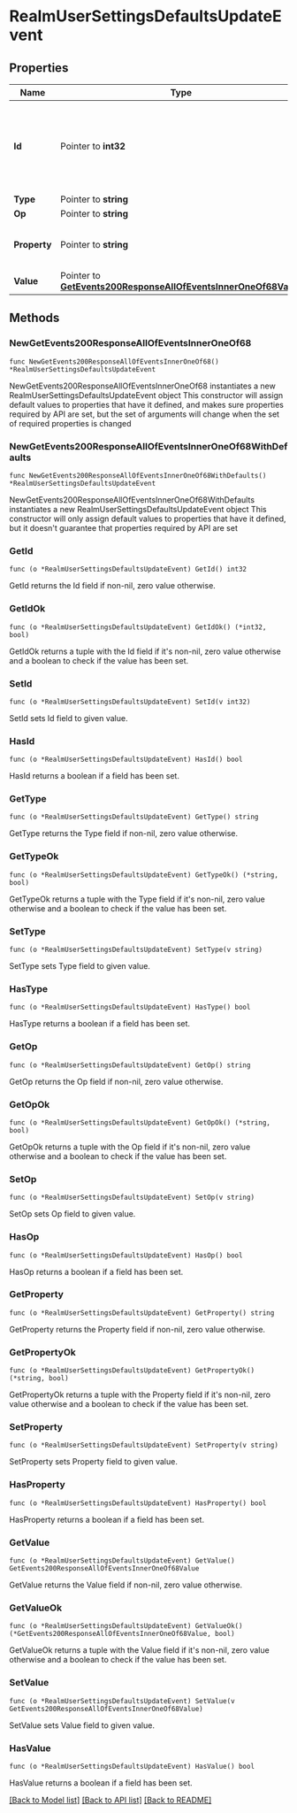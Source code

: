 # RealmUserSettingsDefaultsUpdateEvent

## Properties

Name | Type | Description | Notes
------------ | ------------- | ------------- | -------------
**Id** | Pointer to **int32** | The ID of the event. Events appear in increasing order but may not be consecutive.  | [optional] 
**Type** | Pointer to **string** |  | [optional] 
**Op** | Pointer to **string** |  | [optional] 
**Property** | Pointer to **string** | The name of the property that was changed.  | [optional] 
**Value** | Pointer to [**GetEvents200ResponseAllOfEventsInnerOneOf68Value**](GetEvents200ResponseAllOfEventsInnerOneOf68Value.md) |  | [optional] 

## Methods

### NewGetEvents200ResponseAllOfEventsInnerOneOf68

`func NewGetEvents200ResponseAllOfEventsInnerOneOf68() *RealmUserSettingsDefaultsUpdateEvent`

NewGetEvents200ResponseAllOfEventsInnerOneOf68 instantiates a new RealmUserSettingsDefaultsUpdateEvent object
This constructor will assign default values to properties that have it defined,
and makes sure properties required by API are set, but the set of arguments
will change when the set of required properties is changed

### NewGetEvents200ResponseAllOfEventsInnerOneOf68WithDefaults

`func NewGetEvents200ResponseAllOfEventsInnerOneOf68WithDefaults() *RealmUserSettingsDefaultsUpdateEvent`

NewGetEvents200ResponseAllOfEventsInnerOneOf68WithDefaults instantiates a new RealmUserSettingsDefaultsUpdateEvent object
This constructor will only assign default values to properties that have it defined,
but it doesn't guarantee that properties required by API are set

### GetId

`func (o *RealmUserSettingsDefaultsUpdateEvent) GetId() int32`

GetId returns the Id field if non-nil, zero value otherwise.

### GetIdOk

`func (o *RealmUserSettingsDefaultsUpdateEvent) GetIdOk() (*int32, bool)`

GetIdOk returns a tuple with the Id field if it's non-nil, zero value otherwise
and a boolean to check if the value has been set.

### SetId

`func (o *RealmUserSettingsDefaultsUpdateEvent) SetId(v int32)`

SetId sets Id field to given value.

### HasId

`func (o *RealmUserSettingsDefaultsUpdateEvent) HasId() bool`

HasId returns a boolean if a field has been set.

### GetType

`func (o *RealmUserSettingsDefaultsUpdateEvent) GetType() string`

GetType returns the Type field if non-nil, zero value otherwise.

### GetTypeOk

`func (o *RealmUserSettingsDefaultsUpdateEvent) GetTypeOk() (*string, bool)`

GetTypeOk returns a tuple with the Type field if it's non-nil, zero value otherwise
and a boolean to check if the value has been set.

### SetType

`func (o *RealmUserSettingsDefaultsUpdateEvent) SetType(v string)`

SetType sets Type field to given value.

### HasType

`func (o *RealmUserSettingsDefaultsUpdateEvent) HasType() bool`

HasType returns a boolean if a field has been set.

### GetOp

`func (o *RealmUserSettingsDefaultsUpdateEvent) GetOp() string`

GetOp returns the Op field if non-nil, zero value otherwise.

### GetOpOk

`func (o *RealmUserSettingsDefaultsUpdateEvent) GetOpOk() (*string, bool)`

GetOpOk returns a tuple with the Op field if it's non-nil, zero value otherwise
and a boolean to check if the value has been set.

### SetOp

`func (o *RealmUserSettingsDefaultsUpdateEvent) SetOp(v string)`

SetOp sets Op field to given value.

### HasOp

`func (o *RealmUserSettingsDefaultsUpdateEvent) HasOp() bool`

HasOp returns a boolean if a field has been set.

### GetProperty

`func (o *RealmUserSettingsDefaultsUpdateEvent) GetProperty() string`

GetProperty returns the Property field if non-nil, zero value otherwise.

### GetPropertyOk

`func (o *RealmUserSettingsDefaultsUpdateEvent) GetPropertyOk() (*string, bool)`

GetPropertyOk returns a tuple with the Property field if it's non-nil, zero value otherwise
and a boolean to check if the value has been set.

### SetProperty

`func (o *RealmUserSettingsDefaultsUpdateEvent) SetProperty(v string)`

SetProperty sets Property field to given value.

### HasProperty

`func (o *RealmUserSettingsDefaultsUpdateEvent) HasProperty() bool`

HasProperty returns a boolean if a field has been set.

### GetValue

`func (o *RealmUserSettingsDefaultsUpdateEvent) GetValue() GetEvents200ResponseAllOfEventsInnerOneOf68Value`

GetValue returns the Value field if non-nil, zero value otherwise.

### GetValueOk

`func (o *RealmUserSettingsDefaultsUpdateEvent) GetValueOk() (*GetEvents200ResponseAllOfEventsInnerOneOf68Value, bool)`

GetValueOk returns a tuple with the Value field if it's non-nil, zero value otherwise
and a boolean to check if the value has been set.

### SetValue

`func (o *RealmUserSettingsDefaultsUpdateEvent) SetValue(v GetEvents200ResponseAllOfEventsInnerOneOf68Value)`

SetValue sets Value field to given value.

### HasValue

`func (o *RealmUserSettingsDefaultsUpdateEvent) HasValue() bool`

HasValue returns a boolean if a field has been set.


[[Back to Model list]](../README.md#documentation-for-models) [[Back to API list]](../README.md#documentation-for-api-endpoints) [[Back to README]](../README.md)


